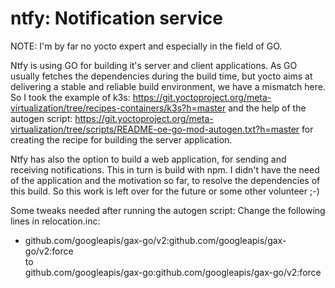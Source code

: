 # ntfy: Notification service

NOTE: I'm by far no yocto expert and especially in the field of GO.

Ntfy is using GO for building it's server and client applications.
As GO usually fetches the dependencies during the build time, but
yocto aims at delivering a stable and reliable build environment,
we have a mismatch here.
So I took the example of k3s:
<https://git.yoctoproject.org/meta-virtualization/tree/recipes-containers/k3s?h=master>
and the help of the autogen script:
<https://git.yoctoproject.org/meta-virtualization/tree/scripts/README-oe-go-mod-autogen.txt?h=master>
for creating the recipe for building the server application.

Ntfy has also the option to build a web application, for sending
and receiving notifications.
This in turn is build with npm.
I didn't have the need of the application and the motivation so far,
to resolve the dependencies of this build.
So this work is left over for the future or some other volunteer ;-)

Some tweaks needed after running the autogen script:
Change the following lines in relocation.inc:

- github.com/googleapis/gax-go/v2:github.com/googleapis/gax-go/v2:force  
to  
github.com/googleapis/gax-go:github.com/googleapis/gax-go/v2:force
